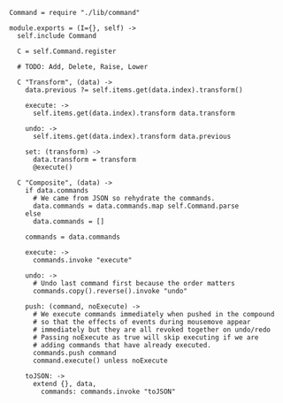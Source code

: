     Command = require "./lib/command"

    module.exports = (I={}, self) ->
      self.include Command

      C = self.Command.register

      # TODO: Add, Delete, Raise, Lower

      C "Transform", (data) ->
        data.previous ?= self.items.get(data.index).transform()

        execute: ->
          self.items.get(data.index).transform data.transform

        undo: ->
          self.items.get(data.index).transform data.previous

        set: (transform) ->
          data.transform = transform
          @execute()

      C "Composite", (data) ->
        if data.commands
          # We came from JSON so rehydrate the commands.
          data.commands = data.commands.map self.Command.parse
        else
          data.commands = []

        commands = data.commands

        execute: ->
          commands.invoke "execute"

        undo: ->
          # Undo last command first because the order matters
          commands.copy().reverse().invoke "undo"

        push: (command, noExecute) ->
          # We execute commands immediately when pushed in the compound
          # so that the effects of events during mousemove appear
          # immediately but they are all revoked together on undo/redo
          # Passing noExecute as true will skip executing if we are
          # adding commands that have already executed.
          commands.push command
          command.execute() unless noExecute

        toJSON: ->
          extend {}, data,
            commands: commands.invoke "toJSON"
